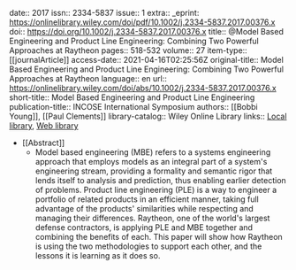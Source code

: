 date:: 2017
issn:: 2334-5837
issue:: 1
extra:: _eprint: https://onlinelibrary.wiley.com/doi/pdf/10.1002/j.2334-5837.2017.00376.x
doi:: https://doi.org/10.1002/j.2334-5837.2017.00376.x
title:: @Model Based Engineering and Product Line Engineering: Combining Two Powerful Approaches at Raytheon
pages:: 518-532
volume:: 27
item-type:: [[journalArticle]]
access-date:: 2021-04-16T02:25:56Z
original-title:: Model Based Engineering and Product Line Engineering: Combining Two Powerful Approaches at Raytheon
language:: en
url:: https://onlinelibrary.wiley.com/doi/abs/10.1002/j.2334-5837.2017.00376.x
short-title:: Model Based Engineering and Product Line Engineering
publication-title:: INCOSE International Symposium
authors:: [[Bobbi Young]], [[Paul Clements]]
library-catalog:: Wiley Online Library
links:: [Local library](zotero://select/library/items/79II65YX), [Web library](https://www.zotero.org/users/6520516/items/79II65YX)

- [[Abstract]]
	- Model based engineering (MBE) refers to a systems engineering approach that employs models as an integral part of a system's engineering stream, providing a formality and semantic rigor that lends itself to analysis and prediction, thus enabling earlier detection of problems. Product line engineering (PLE) is a way to engineer a portfolio of related products in an efficient manner, taking full advantage of the products' similarities while respecting and managing their differences. Raytheon, one of the world's largest defense contractors, is applying PLE and MBE together and combining the benefits of each. This paper will show how Raytheon is using the two methodologies to support each other, and the lessons it is learning as it does so.